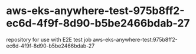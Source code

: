 # aws-eks-anywhere-test-975b8ff2-ec6d-4f9f-8d90-b5be2466bdab-27
repository for use with E2E test job aws-eks-anywhere-test:975b8ff2-ec6d-4f9f-8d90-b5be2466bdab-27
